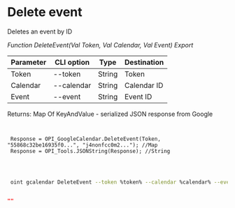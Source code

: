 ﻿---
sidebar_position: 7
---

# Delete event
 Deletes an event by ID


*Function DeleteEvent(Val Token, Val Calendar, Val Event) Export*

 | Parameter | CLI option | Type | Destination |
 |-|-|-|-|
 | Token | --token | String | Token |
 | Calendar | --calendar | String | Calendar ID |
 | Event | --event | String | Event ID |

 
 Returns: Map Of KeyAndValue - serialized JSON response from Google

```bsl title="Code example"
	
 
 Response = OPI_GoogleCalendar.DeleteEvent(Token, "55868c32be16935f0...", "j4nonfcc0m2..."); //Map
 Response = OPI_Tools.JSONString(Response); //String
 
	
```

```sh title="CLI command example"
 
 oint gcalendar DeleteEvent --token %token% --calendar %calendar% --event %event%


```


```json title="Result"

""

```
